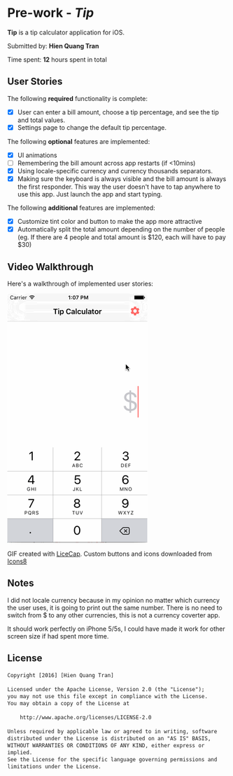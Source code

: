 # Pre-work - *Tip*

**Tip** is a tip calculator application for iOS.

Submitted by: **Hien Quang Tran**

Time spent: **12** hours spent in total

## User Stories

The following **required** functionality is complete:

* [x] User can enter a bill amount, choose a tip percentage, and see the tip and total values.
* [x] Settings page to change the default tip percentage.

The following **optional** features are implemented:
* [x] UI animations
* [ ] Remembering the bill amount across app restarts (if <10mins)
* [x] Using locale-specific currency and currency thousands separators.
* [x] Making sure the keyboard is always visible and the bill amount is always the first responder. This way the user doesn't have to tap anywhere to use this app. Just launch the app and start typing.

The following **additional** features are implemented:

- [x] Customize tint color and button to make the app more attractive
- [x] Automatically split the total amount depending on the number of people (eg. If there are 4 people and total amount is $120, each will have to pay $30)

## Video Walkthrough 

Here's a walkthrough of implemented user stories:

![Video Walkthrough](https://github.com/BallsSqueezer/tipCalculator/blob/master/Tip%20Calculator.gif)

GIF created with [LiceCap](http://www.cockos.com/licecap/).
Custom buttons and icons downloaded from [Icons8](https://icons8.com)

## Notes

I did not locale currency because in my opinion no matter which currency the user uses, it is going to print out the same number. There is no need to switch from $ to any other currencies, this is not a currency coverter app.

It should work perfectly on iPhone 5/5s, I could have made it work for other screen size if  had spent more time.

## License

    Copyright [2016] [Hien Quang Tran]

    Licensed under the Apache License, Version 2.0 (the "License");
    you may not use this file except in compliance with the License.
    You may obtain a copy of the License at

        http://www.apache.org/licenses/LICENSE-2.0

    Unless required by applicable law or agreed to in writing, software
    distributed under the License is distributed on an "AS IS" BASIS,
    WITHOUT WARRANTIES OR CONDITIONS OF ANY KIND, either express or implied.
    See the License for the specific language governing permissions and
    limitations under the License.
